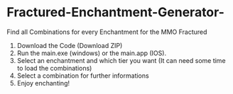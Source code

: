 # Fractured-Enchantment-Generator-
Find all Combinations for every Enchantment for the MMO Fractured

1. Download the Code (Download ZIP)
2. Run the main.exe (windows) or the main.app (IOS).
3. Select an enchantment and which tier you want (It can need some time to load the combinations)
4. Select a combination for further informations
5. Enjoy enchanting!
